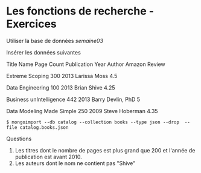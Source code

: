 # Les fonctions de recherche - Exercices

Utiliser la base de données *semaine03*

Insérer les données suivantes

Title Name 					Page Count 	Publication Year 	Author 				Amazon Review

Extreme Scoping 			300 		2013 				Larissa Moss 		4.5

Data Engineering 			100 		2013 				Brian Shive 		4.25

Business unIntelligence 	442 		2013 				Barry Devlin, PhD 	5

Data Modeling Made Simple 	250 		2009 				Steve Hoberman 		4.35

```
$ mongoimport --db catalog --collection books --type json --drop  --file catalog.books.json
```

Questions

1. Les titres dont le nombre de pages est plus grand que 200 et l'année de publication est avant 2010.
2. Les auteurs dont le nom ne contient pas "Shive"
